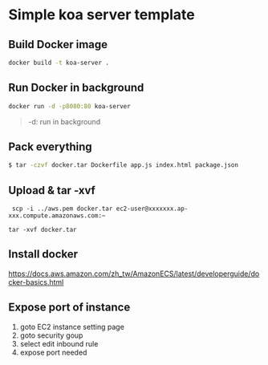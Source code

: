 # Simple koa server template

## Build Docker image

~~~bash
docker build -t koa-server .
~~~

## Run Docker in background

~~~bash
docker run -d -p8080:80 koa-server
~~~

> -d: run in background

## Pack everything

~~~bash 
$ tar -czvf docker.tar Dockerfile app.js index.html package.json
~~~

## Upload & tar -xvf

~~~
 scp -i ../aws.pem docker.tar ec2-user@xxxxxxx.ap-xxx.compute.amazonaws.com:~
~~~
~~~
tar -xvf docker.tar
~~~

## Install docker 

https://docs.aws.amazon.com/zh_tw/AmazonECS/latest/developerguide/docker-basics.html

## Expose port of instance

1. goto EC2 instance setting page 
2. goto security goup 
3. select edit inbound rule
4. expose port needed